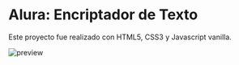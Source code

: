 # Alura: Encriptador de Texto

Este proyecto fue realizado con HTML5, CSS3 y Javascript vanilla.

![preview](https://github.com/user-attachments/assets/a942174c-2c29-4213-8144-347ea10d94f7)




